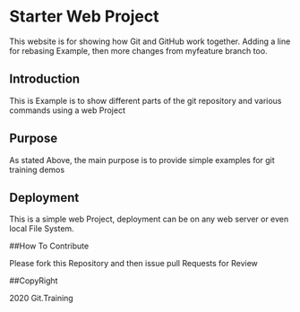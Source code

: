 # Starter Web Project

This website is for showing how Git and GitHub work together. Adding a line for rebasing Example, 
then more changes from myfeature branch too.
## Introduction 

This is Example is to show different parts of the git repository and various commands using  a web Project

## Purpose

As stated Above, the main purpose is to provide simple examples for git training demos
## Deployment

This is a simple web Project, deployment can be on any web server or even local File System.

##How To Contribute

Please fork this Repository and then issue pull Requests for Review

##CopyRight

2020 Git.Training